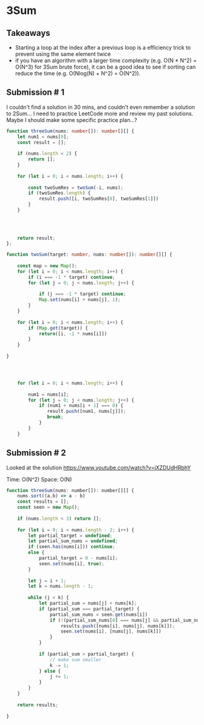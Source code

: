 # 3Sum

## Takeaways
- Starting a loop at the index after a previous loop is a efficiency trick to prevent using the same element twice
- if you have an algorithm with a larger time complexity (e.g. O(N * N^2) = O(N^3) for 3Sum brute force), it can be a good idea to see if sorting can reduce the time (e.g. O(Nlog(N) + N^2) = O(N^2)).

## Submission # 1

I couldn't find a solution in 30 mins, and couldn't even remember a solution to 2Sum... I need to practice LeetCode more and review my past solutions. Maybe I should make some specific practice plan...?

```typescript
function threeSum(nums: number[]): number[][] {
    let num1 = nums[0]; 
    const result = [];
    
    if (nums.length < 2) {
        return [];
    }
    
    for (let i = 0; i < nums.length; i++) {
        
        const twoSumRes = twoSum(-i, nums);
        if (twoSumRes.length) {
            result.push([i, twoSumRes[0], twoSumRes[1]])
        }
    }
    
    

    
    return result;
};

function twoSum(target: number, nums: number[]): number[][] {
    
    const map = new Map();
    for (let i = 0; i < nums.length; i++) {
        if (i === -1 * target) continue;
        for (let j = 0; j < nums.length; j++) {
            
            if (j === -1 * target) continue;
            Map.set(nums[i] + nums[j], 1);
        }
    }
    
    for (let i = 0; i < nums.length; i++) {
        if (Map.get(target)) {
            return([i, -1 * nums[i]])
        }
    }
    
}




    for (let i = 0; i < nums.length; i++) {
        
        num1 = nums[i];
        for (let j = 0; j < nums.length; j++) {
            if (num1 + nums[i + 1] === 0) {
               result.push([num1, nums[j]]);
               break;
            }
        }
    }
```

## Submission # 2
Looked at the solution https://www.youtube.com/watch?v=jXZDUdHRbhY

Time: O(N^2)
Space: O(N)


```javascript
function threeSum(nums: number[]): number[][] {
    nums.sort((a,b) => a - b)
    const results = [];
    const seen = new Map();
    
    if (nums.length < 3) return [];
    
    for (let i = 0; i < nums.length - 2; i++) {
        let partial_target = undefined;
        let partial_sum_nums = undefined;
        if (seen.has(nums[i])) continue;
        else {
            partial_target = 0 - nums[i];
            seen.set(nums[i], true);
        }
        
        let j = i + 1;
        let k = nums.length - 1;
        
        while (j < k) {
            let partial_sum = nums[j] + nums[k];
            if (partial_sum === partial_target) {
                partial_sum_nums = seen.get(nums[i])
                if (!(partial_sum_nums[0] === nums[j] && partial_sum_nums[1] === nums[k])) {
                    results.push([nums[i], nums[j], nums[k]]);
                    seen.set(nums[i], [nums[j], nums[k]])
                }
            }
            
            if (partial_sum > partial_target) {
                // make sum smaller
                k -= 1;
            } else {
                j += 1;
            }
        }
    }
        
    return results;
    
}
```